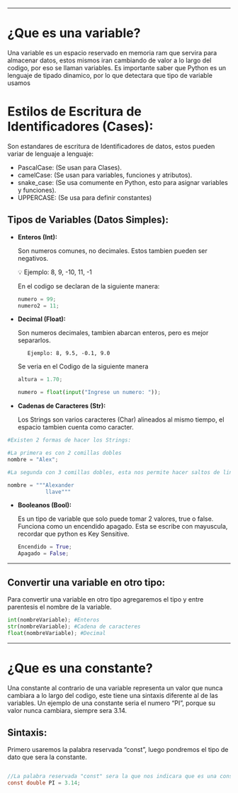 
---

# ¿Que es una variable?

Una variable es un espacio reservado en memoria ram que servira para almacenar datos, estos mismos iran cambiando de valor a lo largo del codigo, por eso se llaman variables. Es importante saber que Python es un lenguaje de tipado dinamico, por lo que detectara que tipo de variable usamos

# **Estilos de Escritura de Identificadores (Cases):**

Son estandares de escritura de Identificadores de datos, estos pueden variar de lenguaje a lenguaje:

- PascalCase: (Se usan para Clases).
- camelCase: (Se usan para variables, funciones y atributos).
- snake_case: (Se usa comumente en Python, esto para asignar variables y funciones).
- UPPERCASE: (Se usa para definir constantes)

## **Tipos de Variables (Datos Simples):**

- **Enteros (Int):**
    
    Son numeros comunes, no decimales. Estos tambien pueden ser negativos.
    
    <aside> 💡 Ejemplo: 8, 9, -10, 11, -1
    
    </aside>
    
    En el codigo se declaran de la siguiente manera:
    
    ```python
    numero = 99;
    numero2 = 11;
    ```
    
- **Decimal (Float):**
    
    Son numeros decimales, tambien abarcan enteros, pero es mejor separarlos.
    
		 Ejemplo: 8, 9.5, -0.1, 9.0
    
    Se veria en el Codigo de la siguiente manera
    
    ```python
    altura = 1.70;
    
    numero = float(input("Ingrese un numero: "));
    
    ```
    
- **Cadenas de Caracteres (Str):**
    
    Los Strings son varios caracteres (Char) alineados al mismo tiempo, el espacio tambien cuenta como caracter.
    
```python
#Existen 2 formas de hacer los Strings:

#La primera es con 2 comillas dobles
nombre = "Alex";

#La segunda con 3 comillas dobles, esta nos permite hacer saltos de linea

nombre = """Alexander
            llave"""

```
    
- **Booleanos (Bool):**
    
    Es un tipo de variable que solo puede tomar 2 valores, true o false. Funciona como un encendido apagado. Esta se escribe con mayuscula, recordar que python es Key Sensitive.
    
    ```python
    Encendido = True;
    Apagado = False; 
    ```
    

---

## Convertir una variable en otro tipo:

Para convertir una variable en otro tipo agregaremos el tipo y entre parentesis el nombre de la variable.

```python
int(nombreVariable); #Enteros
str(nombreVariable); #Cadena de caracteres
float(nombreVariable); #Decimal

```

---

# ¿Que es una constante?

Una constante al contrario de una variable representa un valor que nunca cambiara a lo largo del codigo, este tiene una sintaxis diferente al de las variables. Un ejemplo de una constante seria el numero “PI”, porque su valor nunca cambiara, siempre sera 3.14.

## Sintaxis:

Primero usaremos la palabra reservada “const”, luego pondremos el tipo de dato que sera la constante.

```java

//La palabra reservada "const" sera la que nos indicara que es una constante.
const double PI = 3.14;
```